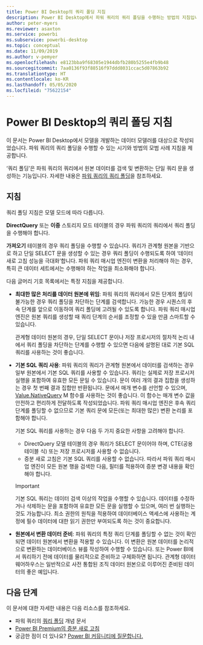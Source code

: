 ```yaml
---
title: Power BI Desktop의 쿼리 폴딩 지침
description: Power BI Desktop에서 파워 쿼리의 쿼리 폴딩을 수행하는 방법의 지침입니다.
author: peter-myers
ms.reviewer: asaxton
ms.service: powerbi
ms.subservice: powerbi-desktop
ms.topic: conceptual
ms.date: 11/09/2019
ms.author: v-pemyer
ms.openlocfilehash: e8123bba9f68305e1944dbfb280b5255e4fb9b48
ms.sourcegitcommit: 7aa0136f93f88516f97ddd8031ccac5d07863b92
ms.translationtype: HT
ms.contentlocale: ko-KR
ms.lasthandoff: 05/05/2020
ms.locfileid: "75622154"
---
```

# <a name="query-folding-guidance-in-power-bi-desktop"></a>Power BI Desktop의 쿼리 폴딩 지침

이 문서는 Power BI Desktop에서 모델을 개발하는 데이터 모델러를 대상으로 작성되었습니다. 파워 쿼리의 쿼리 폴딩을 수행할 수 있는 시기와 방법의 모범 사례 지침을 제공합니다.

‘쿼리 폴딩’은 파워 쿼리의 쿼리에서 원본 데이터를 검색 및 변환하는 단일 쿼리 문을 생성하는 기능입니다.  자세한 내용은 [파워 쿼리의 쿼리 폴딩](/power-query/power-query-folding)을 참조하세요.

## <a name="guidance"></a>지침

쿼리 폴딩 지침은 모델 모드에 따라 다릅니다.

**DirectQuery** 또는 **이중** 스토리지 모드 테이블의 경우 파워 쿼리의 쿼리에서 쿼리 폴딩을 수행해야 합니다.

**가져오기** 테이블의 경우 쿼리 폴딩을 수행할 수 있습니다. 쿼리가 관계형 원본을 기반으로 하고 단일 SELECT 문을 생성할 수 있는 경우 쿼리 폴딩이 수행되도록 하여 ‘데이터 새로 고침 성능을 극대화’합니다.  파워 쿼리 매시업 엔진이 변환을 처리해야 하는 경우, 특히 큰 데이터 세트에서는 수행해야 하는 작업을 최소화해야 합니다.

다음 글머리 기호 목록에서는 특정 지침을 제공합니다.

- **최대한 많은 처리를 데이터 원본에 위임**: 파워 쿼리의 쿼리에서 모든 단계의 폴딩이 불가능한 경우 쿼리 폴딩을 차단하는 단계를 검색합니다. 가능한 경우 시퀀스의 후속 단계를 앞으로 이동하여 쿼리 폴딩에 고려될 수 있도록 합니다. 파워 쿼리 매시업 엔진은 원본 쿼리를 생성할 때 쿼리 단계의 순서를 조정할 수 있을 만큼 스마트할 수 있습니다.

    관계형 데이터 원본의 경우, 단일 SELECT 문이나 저장 프로시저의 절차적 논리 내에서 쿼리 폴딩을 차단하는 단계를 수행할 수 있으면 다음에 설명된 대로 기본 SQL 쿼리를 사용하는 것이 좋습니다.

- **기본 SQL 쿼리 사용**: 파워 쿼리의 쿼리가 관계형 원본에서 데이터를 검색하는 경우 일부 원본에서 기본 SQL 쿼리를 사용할 수 있습니다. 쿼리는 실제로 저장 프로시저 실행을 포함하여 유효한 모든 문일 수 있습니다. 문이 여러 개의 결과 집합을 생성하는 경우 첫 번째 결과 집합만 반환됩니다. 문에서 매개 변수를 선언할 수 있으며, [Value.NativeQuery](/powerquery-m/value-nativequery) M 함수를 사용하는 것이 좋습니다. 이 함수는 매개 변수 값을 안전하고 편리하게 전달하도록 작성되었습니다. 파워 쿼리 매시업 엔진은 후속 쿼리 단계를 폴딩할 수 없으므로 기본 쿼리 문에 모든(또는 최대한 많은) 변환 논리를 포함해야 합니다.

    기본 SQL 쿼리를 사용하는 경우 다음 두 가지 중요한 사항을 고려해야 합니다.

    - DirectQuery 모델 테이블의 경우 쿼리가 SELECT 문이어야 하며, CTE(공용 테이블 식) 또는 저장 프로시저를 사용할 수 없습니다.
    - 증분 새로 고침은 기본 SQL 쿼리를 사용할 수 없습니다. 따라서 파워 쿼리 매시업 엔진이 모든 원본 행을 검색한 다음, 필터를 적용하여 증분 변경 내용을 확인해야 합니다.

    > [!IMPORTANT]
    > 기본 SQL 쿼리는 데이터 검색 이상의 작업을 수행할 수 있습니다. 데이터를 수정하거나 삭제하는 문을 포함하여 유효한 모든 문을 실행할 수 있으며, 여러 번 실행하는 것도 가능합니다. 최소 권한의 원칙을 적용하여 데이터베이스 액세스에 사용하는 계정에 필수 데이터에 대한 읽기 권한만 부여되도록 하는 것이 중요합니다.

- **원본에서 변환 데이터 준비**: 파워 쿼리의 특정 쿼리 단계를 폴딩할 수 없는 것이 확인되면 데이터 원본에서 변환을 적용할 수 있습니다. 이 변환은 원본 데이터를 논리적으로 변환하는 데이터베이스 뷰를 작성하여 수행할 수 있습니다. 또는 Power BI에서 쿼리하기 전에 데이터를 물리적으로 준비하고 구체화하면 됩니다. 관계형 데이터 웨어하우스는 일반적으로 사전 통합된 조직 데이터 원본으로 이루어진 준비된 데이터의 좋은 예입니다.

## <a name="next-steps"></a>다음 단계

이 문서에 대한 자세한 내용은 다음 리소스를 참조하세요.

- 파워 쿼리의 [쿼리 폴딩](/power-query/power-query-folding) 개념 문서
- [Power BI Premium의 증분 새로 고침](../service-premium-incremental-refresh.md)
- 궁금한 점이 더 있나요? [Power BI 커뮤니티에 질문합니다.](https://community.powerbi.com/)
